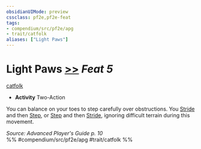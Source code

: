 ```yaml
---
obsidianUIMode: preview
cssclass: pf2e,pf2e-feat
tags:
- compendium/src/pf2e/apg
- trait/catfolk
aliases: ["Light Paws"]
---
```

# Light Paws  [>>](/rules/core-rulebook/chapter-9-playing-the-game.md#Actions "Two-Action") *Feat 5*  
[catfolk](/rules/traits/catfolk-b1.md)  

- **Activity** Two-Action

You can balance on your toes to step carefully over obstructions. You [Stride](/rules/actions/stride.md) and then [Step](/rules/actions/step.md), or [Step](/rules/actions/step.md) and then [Stride](/rules/actions/stride.md), ignoring difficult terrain during this movement.

*Source: Advanced Player's Guide p. 10*  
%% #compendium/src/pf2e/apg #trait/catfolk %%